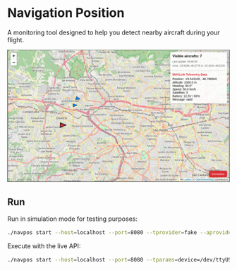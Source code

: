 # Navigation Position
A monitoring tool designed to help you detect nearby aircraft during your flight.

![navpos](docs/navpos-main.png?raw=true "NavPos")

## Run
Run in simulation mode for testing purposes:

```bash
./navpos start --host=localhost --port=8080 --tprovider=fake --aprovider=fake
```

Execute with the live API:

```bash
./navpos start --host=localhost --port=8080 --tparams=device=/dev/ttyUSB0,baudrate=115200
```